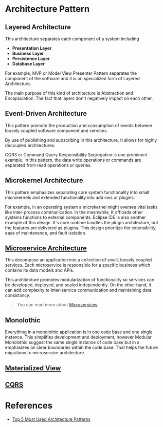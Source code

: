 # Architecture Pattern

## Layered Architecture

This architecture separates each component of a system including

- **Presentation Layer**
- **Business Layer**
- **Persistence Layer**
- **Database Layer**

For example, MVP or Model View Presenter Pattern separates the component of the software and it is an specialized form of Layered Architecture.

The main purpose of this kind of architecture is Abstraction and Encapsulation. The fact that layers don't negatively impact on each other.

## Event-Driven Architecture

This pattern promote the production and consumption of events between loosely coupled software component and services.

By use of publishing and subscribing in this architecture, It allows for highly decoupled architectures. 

CQRS or Command Query Responsibility Segregation is one prominent example. In this pattern, the data write operations or commands are separated from read operations or queries.

## Microkernel Architecture

This pattern emphasizes separating core system functionality into small microkernels and extended functionality into add-ons or plugins. 

For example, In an operating system a microkernel might oversee vital tasks like inter-process communication. In the meanwhile, It offloads other systems functions to external components. 
Eclipse IDE is also another example of this design. It's core runtime handles the plugin architecture, but the features are delivered as plugins. This design prioritize the extensibility, ease of maintenance, and fault isolation.

## [Microservice Architecture](Microservices.md)

This decompose an application into a collection of small, loosely coupled services. Each microservice is responsible for a specific business which contains its data models and APIs.

This architecture promotes modularization of functionality so services can be developed, deployed, and scaled independently. On the other hand, It can add complexity to inter-service communication and maintaining data consistancy.

> You can read more about [Microservices]().

## Monolothic

Everything in a monolothic application is in one code base and one single instance. This simplifies development and deployment, however Modular Monolothic suggest the same single instance of code base but in a emphasizes on clear boundaries within the code base. That helps the future migrations to microservice architecture.

## [Materialized View](Materialized-View.md)

## [CQRS](CQRS.md)
# References

- [Top 5 Most Used Architecture Patterns](https://www.youtube.com/watch?v=f6zXyq4VPP8)